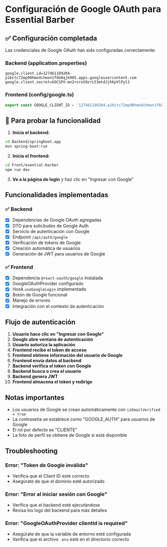 # Configuración de Google OAuth para Essential Barber

## ✅ Configuración completada

Las credenciales de Google OAuth han sido configuradas correctamente:

### Backend (application.properties)
```properties
google.client.id=127461189204-p16ctc72mp90hmedchmon1fbb8qjk905.apps.googleusercontent.com
google.client.secret=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
```

### Frontend (config/google.ts)
```typescript
export const GOOGLE_CLIENT_ID = '127461189204-p16ctc72mp90hmedchmon1fbb8qjk905.apps.googleusercontent.com';
```

## 🚀 Para probar la funcionalidad

1. **Inicia el backend:**
```bash
cd Backend/springboot.app
mvn spring-boot:run
```

2. **Inicia el frontend:**
```bash
cd Front/esential-barber
npm run dev
```

3. **Ve a la página de login** y haz clic en "Ingresar con Google"

## Funcionalidades implementadas

### ✅ Backend
- [x] Dependencias de Google OAuth agregadas
- [x] DTO para solicitudes de Google Auth
- [x] Servicio de autenticación con Google
- [x] Endpoint `/api/auth/google`
- [x] Verificación de tokens de Google
- [x] Creación automática de usuarios
- [x] Generación de JWT para usuarios de Google

### ✅ Frontend
- [x] Dependencia `@react-oauth/google` instalada
- [x] GoogleOAuthProvider configurado
- [x] Hook `useGoogleLogin` implementado
- [x] Botón de Google funcional
- [x] Manejo de errores
- [x] Integración con el contexto de autenticación

## Flujo de autenticación

1. **Usuario hace clic en "Ingresar con Google"**
2. **Google abre ventana de autenticación**
3. **Usuario autoriza la aplicación**
4. **Frontend recibe el token de acceso**
5. **Frontend obtiene información del usuario de Google**
6. **Frontend envía datos al backend**
7. **Backend verifica el token con Google**
8. **Backend busca o crea el usuario**
9. **Backend genera JWT**
10. **Frontend almacena el token y redirige**

## Notas importantes

- Los usuarios de Google se crean automáticamente con `isEmailVerified = true`
- La contraseña se establece como "GOOGLE_AUTH" para usuarios de Google
- El rol por defecto es "CLIENTE"
- La foto de perfil se obtiene de Google si está disponible

## Troubleshooting

### Error: "Token de Google inválido"
- Verifica que el Client ID esté correcto
- Asegúrate de que el dominio esté autorizado

### Error: "Error al iniciar sesión con Google"
- Verifica que el backend esté ejecutándose
- Revisa los logs del backend para más detalles

### Error: "GoogleOAuthProvider clientId is required"
- Asegúrate de que la variable de entorno esté configurada
- Verifica que el archivo `.env` esté en el directorio correcto 